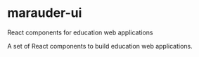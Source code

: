 # marauder-ui
React components for education web applications

A set of React components to build education web applications.
